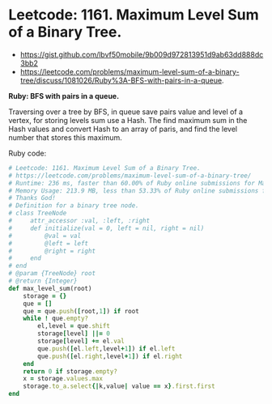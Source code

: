 # Leetcode: 1161. Maximum Level Sum of a Binary Tree.

- https://gist.github.com/lbvf50mobile/9b009d972813951d9ab63dd888dc3bb2
- https://leetcode.com/problems/maximum-level-sum-of-a-binary-tree/discuss/1081026/Ruby%3A-BFS-with-pairs-in-a-queue.

**Ruby: BFS with pairs in a queue.**

Traversing over a tree by BFS, in queue save pairs value and level of a vertex, for storing levels sum use a Hash. The find maximum sum in the Hash values and convert Hash to an array of paris, and find the level number that stores this maximum.

Ruby code: 
```Ruby
# Leetcode: 1161. Maximum Level Sum of a Binary Tree.
# https://leetcode.com/problems/maximum-level-sum-of-a-binary-tree/
# Runtime: 236 ms, faster than 60.00% of Ruby online submissions for Maximum Level Sum of a Binary Tree.
# Memory Usage: 213.9 MB, less than 53.33% of Ruby online submissions for Maximum Level Sum of a Binary Tree.
# Thanks God!
# Definition for a binary tree node.
# class TreeNode
#     attr_accessor :val, :left, :right
#     def initialize(val = 0, left = nil, right = nil)
#         @val = val
#         @left = left
#         @right = right
#     end
# end
# @param {TreeNode} root
# @return {Integer}
def max_level_sum(root)
    storage = {}
    que = []
    que = que.push([root,1]) if root
    while ! que.empty?
        el,level = que.shift
        storage[level] ||= 0
        storage[level] += el.val
        que.push([el.left,level+1]) if el.left
        que.push([el.right,level+1]) if el.right
    end
    return 0 if storage.empty?
    x = storage.values.max
    storage.to_a.select{|k,value| value == x}.first.first
end
```